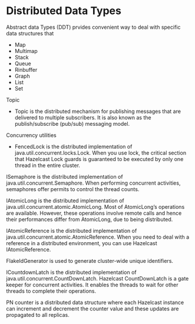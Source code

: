 # Distributed Data Types 

Abstract data Types (DDT) prvides convenient way to deal with specific data structures that 

* Map
* Multimap
* Stack
* Queue
* Rinbuffer
* Graph
* List
* Set


Topic

* Topic is the distributed mechanism for publishing messages that are delivered to multiple subscribers. It is also known as the publish/subscribe (pub/sub) messaging model.

Concurrency utilities

* FencedLock is the distributed implementation of java.util.concurrent.locks.Lock. When you use lock, the critical section that Hazelcast Lock guards is guaranteed to be executed by only one thread in the entire cluster.

ISemaphore is the distributed implementation of java.util.concurrent.Semaphore. When performing concurrent activities, semaphores offer permits to control the thread counts.

IAtomicLong is the distributed implementation of java.util.concurrent.atomic.AtomicLong. Most of AtomicLong’s operations are available. However, these operations involve remote calls and hence their performances differ from AtomicLong, due to being distributed.

IAtomicReference is the distributed implementation of java.util.concurrent.atomic.AtomicReference. When you need to deal with a reference in a distributed environment, you can use Hazelcast IAtomicReference.

FlakeIdGenerator is used to generate cluster-wide unique identifiers.

ICountdownLatch is the distributed implementation of java.util.concurrent.CountDownLatch. Hazelcast CountDownLatch is a gate keeper for concurrent activities. It enables the threads to wait for other threads to complete their operations.

PN counter is a distributed data structure where each Hazelcast instance can increment and decrement the counter value and these updates are propagated to all replicas.
